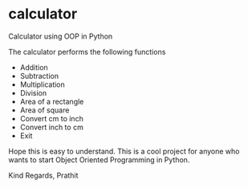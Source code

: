 # calculator
Calculator using OOP in Python

The calculator performs the following functions 
 - Addition
- Subtraction
- Multiplication
- Division
- Area of a rectangle
- Area of square
- Convert cm to inch
- Convert inch to cm
- Exit

Hope this is easy to understand. This is a cool project for anyone who wants to start Object Oriented Programming in Python. 

Kind Regards,
Prathit
